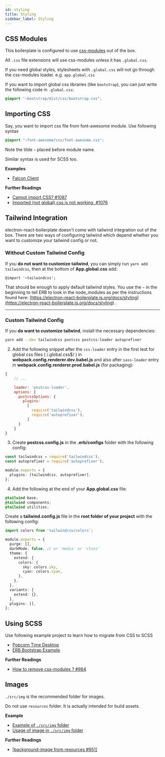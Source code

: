```yaml
---
id: styling
title: Styling
sidebar_label: Styling
---
```


## CSS Modules

This boilerplate is configured to use [css-modules](https://github.com/css-modules/css-modules) out of the box.

All `.css` file extensions will use css-modules unless it has `.global.css`.

If you need global styles, stylesheets with `.global.css` will not go through the
css-modules loader. e.g. `app.global.css`

If you want to import global css libraries (like `bootstrap`), you can just write the following code in `.global.css`:

```css
@import "~bootstrap/dist/css/bootstrap.css";
```

## Importing CSS

Say, you want to import css file from font-awesome module. Use following syntax

```css
@import "~font-awesome/css/font-awesome.css";
```

Note the tilde `~` placed before module name.

Similar syntax is used for SCSS too.

**Examples**

- [Falcon Client](https://github.com/falcon-client/falcon/blob/master/app/app.global.css#L1)

**Further Readings**

- [Cannot import CSS? #1087](https://github.com/electron-react-boilerplate/electron-react-boilerplate/issues/1087)
- [Imported (not global) css is not working. #1076](https://github.com/electron-react-boilerplate/electron-react-boilerplate/issues/1076)

## Tailwind Integration

electron-react-boilerplate doesn't come with tailwind integration out of the box. There are two ways of configuring tailwind which depend whether you want to customize your tailwind config or not.

### Without Custom Tailwind Config

If you **do not want to customize tailwind**, you can simply run `yarn add tailwindcss`, then at the bottom of **App.global.css** add:

```
@import '~tailwindcss';
``` 
That should be enough to apply default tailwind styles. You use the `~` in the beginning to tell ERB to look in the node_modules as per the instructions found here: [https://electron-react-boilerplate.js.org/docs/styling](https://electron-react-boilerplate.js.org/docs/styling) .

---

### Custom Tailwind Config

If you **do want to customize tailwind**, install the necessary dependencies:

```bash
yarn add --dev tailwindcss postcss postcss-loader autoprefixer
```

2. Add the following snippet after the `css-loader` entry in the first test for global css files ( /\.global\.css$/ ) in **webpack.config.renderer.dev.babel.js** and also after `sass-loader` entry in **webpack.config.renderer.prod.babel.js** (for packaging):

```js title="webpack.config.renderer.dev.babel.js, webpack.config.renderer.prod.babel.js"
{
    // ...

    loader: 'postcss-loader',
    options: {
      postcssOptions: {
        plugins:
          [
            require('tailwindcss'),
            require('autoprefixer'),
          ]
      }
    }
}
```

3. Create **postcss.config.js** in the **.erb/configs** folder with the following config:

```ts title=".erb/configs/postcss.config.js"
const tailwindcss = require('tailwindcss');
const autoprefixer = require('autoprefixer');

module.exports = {
  plugins: [tailwindcss, autoprefixer],
};
```

4. Add the following at the end of your **App.global.css** file:

```scss title="App.global.css"
@tailwind base;
@tailwind components;
@tailwind utilities;
```

Create a **tailwind.config.js** file in the **root folder of your project** with the following config:

```ts title="tailwind.config.js"
import colors from 'tailwindcss/colors';

module.exports = {
  purge: [],
  darkMode: false, // or 'media' or 'class'
  theme: {
    extend: {
      colors: {
        sky: colors.sky,
        cyan: colors.cyan,
      },
    },
  },
  variants: {
    extend: {},
  },
  plugins: [],
};
```

## Using SCSS

Use following example project to learn how to migrate from CSS to SCSS

- [Popcorn Time Desktop](https://github.com/amilajack/popcorn-time-desktop)
- [ERB Bootstrap Example](https://github.com/amilajack/erb-bootstrap-example)

**Further Readings**

- [How to remove css-modules ? #984](https://github.com/electron-react-boilerplate/electron-react-boilerplate/issues/984)

## Images

`./src/img` is the recommended folder for images.

Do not use `resources` folder. It is actually intended for build assets.

**Example**

- [Example of `./src/img` folder](https://github.com/amilajack/popcorn-time-desktop/tree/master/app/images)
- [Usage of image in `./src/img` folder](https://github.com/amilajack/popcorn-time-desktop/blob/master/app/components/card/Card.js#L10-L11)

**Further Readings**

- [[background-image from resources #951]](https://github.com/electron-react-boilerplate/electron-react-boilerplate/issues/951)
